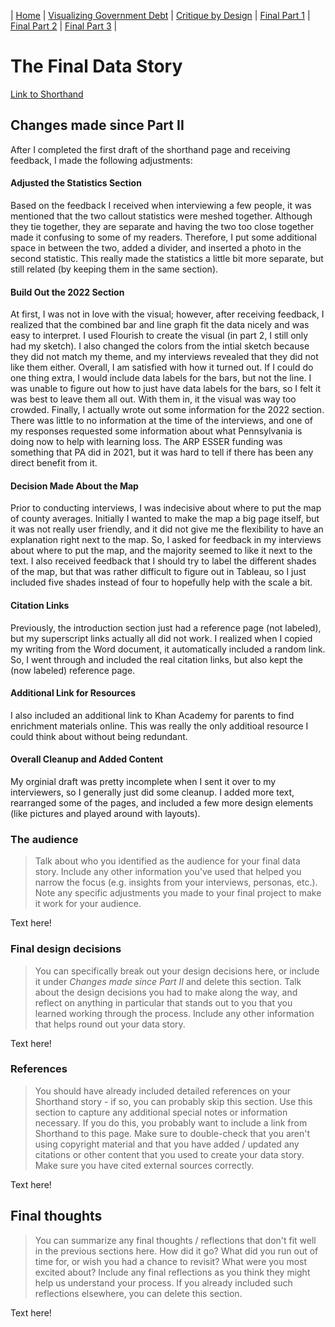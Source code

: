 |  [Home](https://katherinerstancil.github.io/stancil-portfolio/) |  [Visualizing Government Debt](visualing-gov-debt) |  [Critique by Design](critique_by_design) |  [Final Part 1](part1_final) |  [Final Part 2](Part_2) |  [Final Part 3](part_3) |
# The Final Data Story
[Link to Shorthand](https://carnegiemellon.shorthandstories.com/d1afb295-ebe8-41a2-a40a-b165ea389af4/index.html)

## Changes made since Part II
After I completed the first draft of the shorthand page and receiving feedback, I made the following adjustments:

#### Adjusted the Statistics Section
Based on the feedback I received when interviewing a few people, it was mentioned that the two callout statistics were meshed together. Although they tie together, they are separate and having the two too close together made it confusing to some of my readers. Therefore, I put some additional space in between the two, added a divider, and inserted a photo in the second statistic. This really made the statistics a little bit more separate, but still related (by keeping them in the same section).

#### Build Out the 2022 Section
At first, I was not in love with the visual; however, after receiving feedback, I realized that the combined bar and line graph fit the data nicely and was easy to interpret. I used Flourish to create the visual (in part 2, I still only had my sketch). I also changed the colors from the intial sketch because they did not match my theme, and my interviews revealed that they did not like them either. Overall, I am satisfied with how it turned out. If I could do one thing extra, I would include data labels for the bars, but not the line. I was unable to figure out how to just have data labels for the bars, so I felt it was best to leave them all out. With them in, it the visual was way too crowded. Finally, I actually wrote out some information for the 2022 section. There was little to no information at the time of the interviews, and one of my responses requested some information about what Pennsylvania is doing now to help with learning loss. The ARP ESSER funding was something that PA did in 2021, but it was hard to tell if there has been any direct benefit from it.

#### Decision Made About the Map
Prior to conducting interviews, I was indecisive about where to put the map of county averages. Initially I wanted to make the map a big page itself, but it was not really user friendly, and it did not give me the flexibility to have an explanation right next to the map. So, I asked for feedback in my interviews about where to put the map, and the majority seemed to like it next to the text. I also received feedback that I should try to label the different shades of the map, but that was rather difficult to figure out in Tableau, so I just included five shades instead of four to hopefully help with the scale a bit.

#### Citation Links
Previously, the introduction section just had a reference page (not labeled), but my superscript links actually all did not work. I realized when I copied my writing from the Word document, it automatically included a random link. So, I went through and included the real citation links, but also kept the (now labeled) reference page.

#### Additional Link for Resources
I also included an additional link to Khan Academy for parents to find enrichment materials online. This was really the only additioal resource I could think about without being redundant.

#### Overall Cleanup and Added Content
My orginial draft was pretty incomplete when I sent it over to my interviewers, so I generally just did some cleanup. I added more text, rearranged some of the pages, and included a few more design elements (like pictures and played around with layouts).

### The audience
> Talk about who you identified as the audience for your final data story.  Include any other information you've used that helped you narrow the focus (e.g. insights from your interviews, personas, etc.).  Note any specific adjustments you made to your final project to make it work for your audience.

Text here!

### Final design decisions
> You can specifically break out your design decisions here, or include it under *Changes made since Part II* and delete this section. Talk about the design decisions you had to make along the way, and reflect on anything in particular that stands out to you that you learned working through the process.  Include any other information that helps round out your data story. 

Text here!

### References
> You should have already included detailed references on your Shorthand story - if so, you can probably skip this section.  Use this section to capture any additional special notes or information necessary.  If you do this, you probably want to include a link from Shorthand to this page. Make sure to double-check that you aren't using copyright material and that you have added / updated any citations or other content that you used to create your data story.  Make sure you have cited external sources correctly. 

Text here!

## Final thoughts
> You can summarize any final thoughts / reflections that don't fit well in the previous sections here.  How did it go?  What did you run out of time for, or wish you had a chance to revisit?  What were you most excited about?  Include any final reflections as you think they might help us understand your process.  If you already included such reflections elsewhere, you can delete this section. 

Text here!
